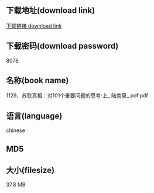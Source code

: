 ## 下载地址(download link)
[下载链接 download link](https://tutu365.netlify.app/?s=1129%E3%80%81%E8%8B%8F%E8%81%94%E7%9C%9F%E7%9B%B8%EF%BC%9A%E5%AF%B9101%E4%B8%AA%E9%87%8D%E8%A6%81%E9%97%AE%E9%A2%98%E7%9A%84%E6%80%9D%E8%80%83%C2%B7%E4%B8%8A_+%E9%99%86%E5%8D%97%E6%B3%89_.pdf)

## 下载密码(download password)
8078

## 名称(book name)
1129、苏联真相：对101个重要问题的思考·上_ 陆南泉_.pdf.pdf

## 语言(language)
chinese

## MD5


## 大小(filesize)
37.8 MB
